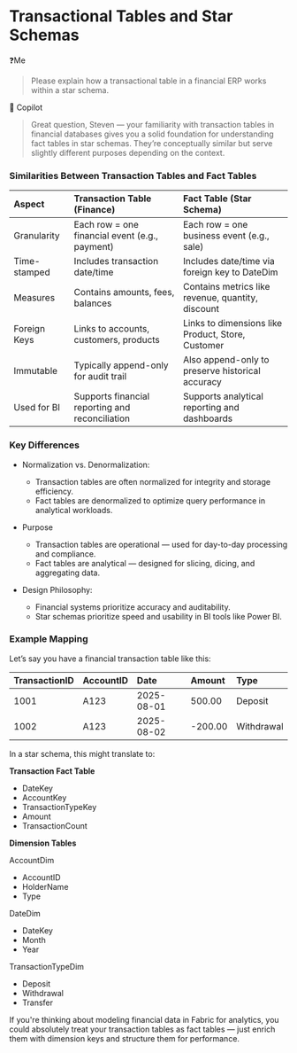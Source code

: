 
# Transactional Tables and Star Schemas

❓Me
> Please explain how a transactional table in a financial ERP works within a star schema.
  
🤖 Copilot
> Great question, Steven — your familiarity with transaction tables in financial databases gives you a solid foundation for understanding fact tables in star schemas. They’re conceptually similar but serve slightly different purposes depending on the context.

### Similarities Between Transaction Tables and Fact Tables
| Aspect       | Transaction Table (Finance)                     | Fact Table (Star Schema)                          |
| :----------- | :---------------------------------------------- | :------------------------------------------------ |
| Granularity  | Each row = one financial event (e.g., payment)  | Each row = one business event (e.g., sale)        |
| Time-stamped | Includes transaction date/time                  | Includes date/time via foreign key to DateDim     |
| Measures     | Contains amounts, fees, balances                | Contains metrics like revenue, quantity, discount |
| Foreign Keys | Links to accounts, customers, products          | Links to dimensions like Product, Store, Customer |
| Immutable    | Typically append-only for audit trail           | Also append-only to preserve historical accuracy  |
| Used for BI  | Supports financial reporting and reconciliation | Supports analytical reporting and dashboards      |

### Key Differences
- Normalization vs. Denormalization:
    - Transaction tables are often normalized for integrity and storage efficiency.
    - Fact tables are denormalized to optimize query performance in analytical workloads.

- Purpose
    - Transaction tables are operational — used for day-to-day processing and compliance.
    - Fact tables are analytical — designed for slicing, dicing, and aggregating data.
- Design Philosophy:
    - Financial systems prioritize accuracy and auditability.
    - Star schemas prioritize speed and usability in BI tools like Power BI.

### Example Mapping
Let’s say you have a financial transaction table like this:


| TransactionID | AccountID | Date       | Amount  | Type       |
| :------------ | :-------- | :--------- | :------ | :--------- |
| 1001          | A123      | 2025-08-01 | 500.00  | Deposit    |
| 1002          | A123      | 2025-08-02 | -200.00 | Withdrawal |

In a star schema, this might translate to:

**Transaction Fact Table**

- DateKey
- AccountKey
- TransactionTypeKey
- Amount
- TransactionCount

**Dimension Tables**

AccountDim 
- AccountID
- HolderName
- Type

DateDim 
- DateKey
- Month
- Year

TransactionTypeDim
- Deposit
- Withdrawal
- Transfer


If you're thinking about modeling financial data in Fabric for analytics, you could absolutely treat your transaction tables as fact tables — just enrich them with dimension keys and structure them for performance.